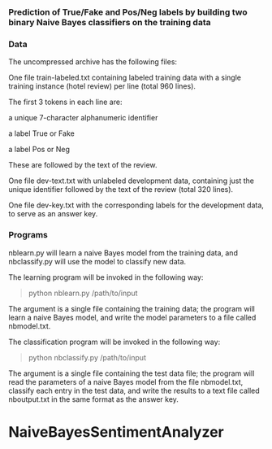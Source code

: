 ### Prediction of True/Fake and Pos/Neg labels by building two binary Naive Bayes classifiers on the training data

### Data

The uncompressed archive has the following files:

One file train-labeled.txt containing labeled training data with a single training instance (hotel review) per line (total 960 lines). 

The first 3 tokens in each line are:

a unique 7-character alphanumeric identifier

a label True or Fake

a label Pos or Neg


These are followed by the text of the review.

One file dev-text.txt with unlabeled development data, containing just the unique identifier followed by the text of the review (total 320 lines).

One file dev-key.txt with the corresponding labels for the development data, to serve as an answer key.


### Programs

nblearn.py will learn a naive Bayes model from the training data, and nbclassify.py will use the model to classify new data. 

The learning program will be invoked in the following way:

> python nblearn.py /path/to/input

The argument is a single file containing the training data; the program will learn a naive Bayes model, and write the model parameters to a file called nbmodel.txt. 

The classification program will be invoked in the following way:

> python nbclassify.py /path/to/input

The argument is a single file containing the test data file; the program will read the parameters of a naive Bayes model from the file nbmodel.txt, classify each entry in the test data, and write the results to a text file called nboutput.txt in the same format as the answer key.
# NaiveBayesSentimentAnalyzer
